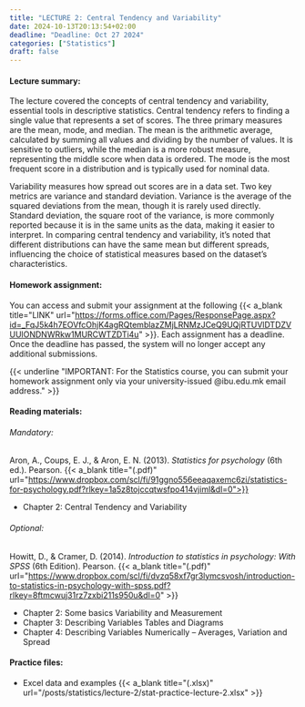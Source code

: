 ```yaml
---
title: "LECTURE 2: Central Tendency and Variability"
date: 2024-10-13T20:13:54+02:00
deadline: "Deadline: Oct 27 2024"
categories: ["Statistics"]
draft: false
---
```


#### Lecture summary:

The lecture covered the concepts of central tendency and variability, essential tools in descriptive statistics. Central tendency refers to finding a single value that represents a set of scores. The three primary measures are the mean, mode, and median. The mean is the arithmetic average, calculated by summing all values and dividing by the number of values. It is sensitive to outliers, while the median is a more robust measure, representing the middle score when data is ordered. The mode is the most frequent score in a distribution and is typically used for nominal data.

Variability measures how spread out scores are in a data set. Two key metrics are variance and standard deviation. Variance is the average of the squared deviations from the mean, though it is rarely used directly. Standard deviation, the square root of the variance, is more commonly reported because it is in the same units as the data, making it easier to interpret. In comparing central tendency and variability, it’s noted that different distributions can have the same mean but different spreads, influencing the choice of statistical measures based on the dataset’s characteristics.

#### Homework assignment:

You can access and submit your assignment at the following {{< a_blank title="LINK" url="https://forms.office.com/Pages/ResponsePage.aspx?id=_FqJ5k4h7EOVfcOhjK4agRQtemblazZMjLRNMzJCeQ9UQjRTUVlDTDZVUUlONDNWRkw1MURCWTZDTi4u" >}}. Each assignment has a deadline. Once the deadline has passed, the system will no longer accept any additional submissions.

{{< underline "IMPORTANT: For the Statistics course, you can submit your homework assignment only via your university-issued @ibu.edu.mk email address." >}}

#### Reading materials:

###### Mandatory: 

Aron, A., Coups, E. J., & Aron, E. N. (2013). *Statistics for psychology* (6th ed.). Pearson. {{< a_blank title="(.pdf)" url="https://www.dropbox.com/scl/fi/91ggno556eeaqaxemc6zi/statistics-for-psychology.pdf?rlkey=1a5z8tojccqtwsfpo414vjiml&dl=0">}}

* Chapter 2: Central Tendency and Variability

###### Optional:

Howitt, D., & Cramer, D. (2014). *Introduction to statistics in psychology: With SPSS* (6th Edition). Pearson. {{< a_blank title="(.pdf)" url="https://www.dropbox.com/scl/fi/dvzq58xf7gr3lymcsvosh/introduction-to-statistics-in-psychology-with-spss.pdf?rlkey=8ftmcwuj31rz7zxbi211s950u&dl=0" >}}

* Chapter 2: Some basics  Variability and Measurement
* Chapter 3: Describing Variables  Tables and Diagrams
* Chapter 4: Describing Variables  Numerically – Averages, Variation and Spread

#### Practice files:

* Excel data and examples {{< a_blank title="(.xlsx)" url="/posts/statistics/lecture-2/stat-practice-lecture-2.xlsx" >}}
